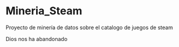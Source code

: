 # Mineria_Steam
Proyecto de minería de datos sobre el catalogo de juegos de steam

Dios nos ha abandonado 
